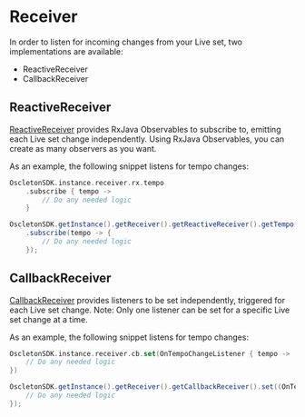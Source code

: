 # Receiver

In order to listen for incoming changes from your Live set, two implementations are available:

- ReactiveReceiver
- CallbackReceiver

## ReactiveReceiver

[ReactiveReceiver](../api-reference/fr.arthurvimond.oscletonsdk/-reactive-receiver/)
provides RxJava Observables to subscribe to, emitting each Live set change independently.
Using RxJava Observables, you can create as many observers as you want.

As an example, the following snippet listens for tempo changes:

``` kotlin
OscletonSDK.instance.receiver.rx.tempo
    .subscribe { tempo ->
        // Do any needed logic
    }
```

``` java
OscletonSDK.getInstance().getReceiver().getReactiveReceiver().getTempo()
    .subscribe(tempo -> {
        // Do any needed logic
    });
```

## CallbackReceiver

[CallbackReceiver](../api-reference/fr.arthurvimond.oscletonsdk/-callback-receiver/)
provides listeners to be set independently, triggered for each Live set change.
Note: Only one listener can be set for a specific Live set change at a time.

As an example, the following snippet listens for tempo changes:

``` kotlin
OscletonSDK.instance.receiver.cb.set(OnTempoChangeListener { tempo ->
    // Do any needed logic
})
```

``` java
OscletonSDK.getInstance().getReceiver().getCallbackReceiver().set((OnTempoChangeListener) tempo -> {
    // Do any needed logic
});
```